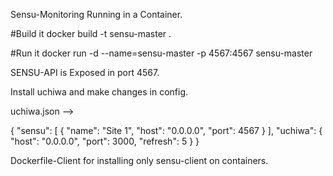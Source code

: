 Sensu-Monitoring Running in a Container.

#Build it
docker build -t sensu-master .

#Run it
docker run -d --name=sensu-master -p 4567:4567  sensu-master

SENSU-API is Exposed in port 4567.

Install uchiwa and make changes in config.

uchiwa.json -->

{
  "sensu": [
    {
      "name": "Site 1",
      "host": "0.0.0.0",
      "port": 4567
    }
  ],
  "uchiwa": {
    "host": "0.0.0.0",
    "port": 3000,
    "refresh": 5
  }
}

Dockerfile-Client for installing only sensu-client on containers.